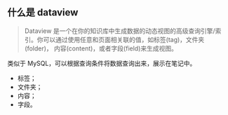 ## 什么是 dataview

> Dataview 是一个在你的知识库中生成数据的动态视图的高级查询引擎/索引。你可以通过使用任意和页面相关联的值，如标签(tag)，文件夹(folder)， 内容(content)，或者字段(field)来生成视图。

类似于 MySQL，可以根据查询条件将数据查询出来，展示在笔记中。

- 标签；
- 文件夹；
- 内容；
- 字段。

